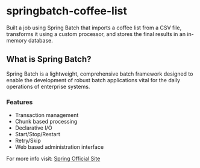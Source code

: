 # springbatch-coffee-list
Built a job using Spring Batch that imports a coffee list from a CSV file, transforms it using a custom processor, and stores the final results in an in-memory database.

## What is Spring Batch?
Spring Batch is a lightweight, comprehensive batch framework designed to enable the development of robust batch applications vital for the daily operations of enterprise systems.

### Features
- Transaction management
- Chunk based processing
- Declarative I/O
- Start/Stop/Restart
- Retry/Skip
- Web based administration interface

For more info visit: [Spring Official Site](https://spring.io/projects/spring-batch)
